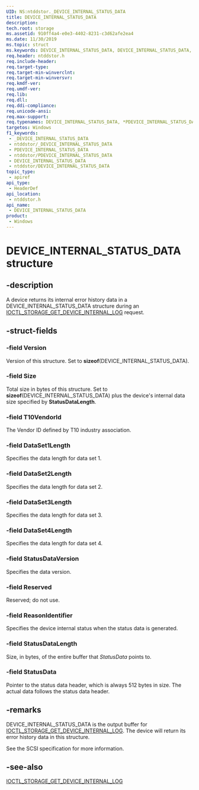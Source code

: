```yaml
---
UID: NS:ntddstor._DEVICE_INTERNAL_STATUS_DATA
title: DEVICE_INTERNAL_STATUS_DATA
description: 
tech.root: storage
ms.assetid: 910ff4a4-e0e3-4402-8231-c3d62afe2ea4
ms.date: 11/30/2019
ms.topic: struct
ms.keywords: DEVICE_INTERNAL_STATUS_DATA, DEVICE_INTERNAL_STATUS_DATA, *PDEVICE_INTERNAL_STATUS_DATA,
req.header: ntddstor.h
req.include-header: 
req.target-type: 
req.target-min-winverclnt: 
req.target-min-winversvr: 
req.kmdf-ver: 
req.umdf-ver: 
req.lib: 
req.dll: 
req.ddi-compliance: 
req.unicode-ansi: 
req.max-support: 
req.typenames: DEVICE_INTERNAL_STATUS_DATA, *PDEVICE_INTERNAL_STATUS_DATA
targetos: Windows
f1_keywords:
 - _DEVICE_INTERNAL_STATUS_DATA
 - ntddstor/_DEVICE_INTERNAL_STATUS_DATA
 - PDEVICE_INTERNAL_STATUS_DATA
 - ntddstor/PDEVICE_INTERNAL_STATUS_DATA
 - DEVICE_INTERNAL_STATUS_DATA
 - ntddstor/DEVICE_INTERNAL_STATUS_DATA
topic_type:
 - apiref
api_type:
 - HeaderDef
api_location:
 - ntddstor.h
api_name:
 - DEVICE_INTERNAL_STATUS_DATA
product:
 - Windows
---
```


# DEVICE_INTERNAL_STATUS_DATA structure


## -description

A device returns its internal error history data in a DEVICE_INTERNAL_STATUS_DATA structure during an [IOCTL_STORAGE_GET_DEVICE_INTERNAL_LOG](ni-ntddstor-ioctl_storage_get_device_internal_log.md) request.

## -struct-fields

### -field Version

Version of this structure. Set to **sizeof**(DEVICE_INTERNAL_STATUS_DATA).

### -field Size

Total size in bytes of this structure. Set to **sizeof**(DEVICE_INTERNAL_STATUS_DATA) plus the device's internal data size specified by **StatusDataLength**.

### -field T10VendorId

The Vendor ID defined by T10 industry association.

### -field DataSet1Length

Specifies the data length for data set 1.

### -field DataSet2Length

Specifies the data length for data set 2.

### -field DataSet3Length

Specifies the data length for data set 3.

### -field DataSet4Length

Specifies the data length for data set 4.

### -field StatusDataVersion

Specifies the data version.

### -field Reserved

Reserved; do not use.

### -field ReasonIdentifier

Specifies the device internal status when the status data is generated.

### -field StatusDataLength

Size, in bytes, of the entire buffer that *StatusData* points to.

### -field StatusData

Pointer to the status data header, which is always 512 bytes in size. The actual data follows the status data header.

## -remarks

DEVICE_INTERNAL_STATUS_DATA is the output buffer for [IOCTL_STORAGE_GET_DEVICE_INTERNAL_LOG](ni-ntddstor-ioctl_storage_get_device_internal_log.md). The device will return its error history data in this structure.

See the SCSI specification for more information.

## -see-also

[IOCTL_STORAGE_GET_DEVICE_INTERNAL_LOG](ni-ntddstor-ioctl_storage_get_device_internal_log.md)

